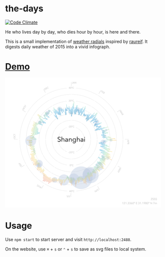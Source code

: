 # the-days
[![Code Climate](https://codeclimate.com/github/JLHwung/the-days/badges/gpa.svg)](https://codeclimate.com/github/JLHwung/the-days)

He who lives day by day,  who dies hour by hour, is here and there.

This is a small implementation of [weather radials](http://weather-radials.com/) inspired by [raureif](http://raureif.net/en/). 
It digests daily weather of 2015 into a vivid infograph.

# [Demo](https://days.ml/#上海)
![It should look like this](example.png)

# Usage
Use `npm start` to start server and visit `http://localhost:2488`.

On the website, use `⌘` + `s` or `⌃` + `s` to save as svg files to local system.
